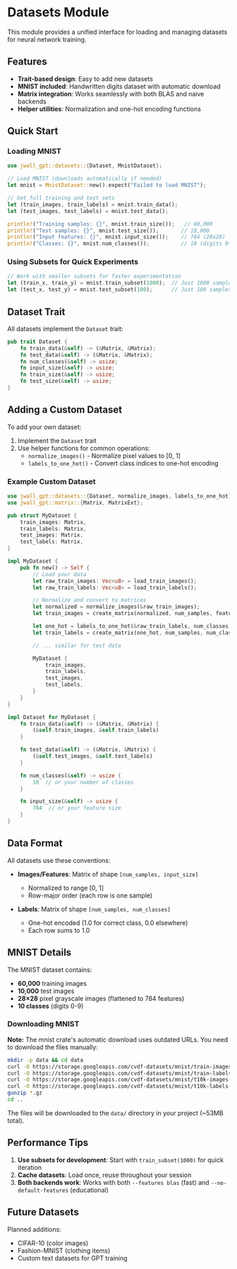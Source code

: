 # Datasets Module

This module provides a unified interface for loading and managing datasets for neural network training.

## Features

- **Trait-based design**: Easy to add new datasets
- **MNIST included**: Handwritten digits dataset with automatic download
- **Matrix integration**: Works seamlessly with both BLAS and naive backends
- **Helper utilities**: Normalization and one-hot encoding functions

## Quick Start

### Loading MNIST

```rust
use jwall_gpt::datasets::{Dataset, MnistDataset};

// Load MNIST (downloads automatically if needed)
let mnist = MnistDataset::new().expect("Failed to load MNIST");

// Get full training and test sets
let (train_images, train_labels) = mnist.train_data();
let (test_images, test_labels) = mnist.test_data();

println!("Training samples: {}", mnist.train_size());   // 60,000
println!("Test samples: {}", mnist.test_size());       // 10,000
println!("Input features: {}", mnist.input_size());    // 784 (28x28)
println!("Classes: {}", mnist.num_classes());          // 10 (digits 0-9)
```

### Using Subsets for Quick Experiments

```rust
// Work with smaller subsets for faster experimentation
let (train_x, train_y) = mnist.train_subset(1000);  // Just 1000 samples
let (test_x, test_y) = mnist.test_subset(100);      // Just 100 samples
```

## Dataset Trait

All datasets implement the `Dataset` trait:

```rust
pub trait Dataset {
    fn train_data(&self) -> (&Matrix, &Matrix);
    fn test_data(&self) -> (&Matrix, &Matrix);
    fn num_classes(&self) -> usize;
    fn input_size(&self) -> usize;
    fn train_size(&self) -> usize;
    fn test_size(&self) -> usize;
}
```

## Adding a Custom Dataset

To add your own dataset:

1. Implement the `Dataset` trait
2. Use helper functions for common operations:
   - `normalize_images()` - Normalize pixel values to [0, 1]
   - `labels_to_one_hot()` - Convert class indices to one-hot encoding

### Example Custom Dataset

```rust
use jwall_gpt::datasets::{Dataset, normalize_images, labels_to_one_hot};
use jwall_gpt::matrix::{Matrix, MatrixExt};

pub struct MyDataset {
    train_images: Matrix,
    train_labels: Matrix,
    test_images: Matrix,
    test_labels: Matrix,
}

impl MyDataset {
    pub fn new() -> Self {
        // Load your data
        let raw_train_images: Vec<u8> = load_train_images();
        let raw_train_labels: Vec<u8> = load_train_labels();

        // Normalize and convert to matrices
        let normalized = normalize_images(&raw_train_images);
        let train_images = create_matrix(normalized, num_samples, feature_size);

        let one_hot = labels_to_one_hot(&raw_train_labels, num_classes);
        let train_labels = create_matrix(one_hot, num_samples, num_classes);

        // ... similar for test data

        MyDataset {
            train_images,
            train_labels,
            test_images,
            test_labels,
        }
    }
}

impl Dataset for MyDataset {
    fn train_data(&self) -> (&Matrix, &Matrix) {
        (&self.train_images, &self.train_labels)
    }

    fn test_data(&self) -> (&Matrix, &Matrix) {
        (&self.test_images, &self.test_labels)
    }

    fn num_classes(&self) -> usize {
        10  // or your number of classes
    }

    fn input_size(&self) -> usize {
        784  // or your feature size
    }
}
```

## Data Format

All datasets use these conventions:

- **Images/Features**: Matrix of shape `[num_samples, input_size]`
  - Normalized to range [0, 1]
  - Row-major order (each row is one sample)

- **Labels**: Matrix of shape `[num_samples, num_classes]`
  - One-hot encoded (1.0 for correct class, 0.0 elsewhere)
  - Each row sums to 1.0

## MNIST Details

The MNIST dataset contains:
- **60,000** training images
- **10,000** test images
- **28×28** pixel grayscale images (flattened to 784 features)
- **10 classes** (digits 0-9)

### Downloading MNIST

**Note:** The mnist crate's automatic download uses outdated URLs. You need to download the files manually:

```bash
mkdir -p data && cd data
curl -O https://storage.googleapis.com/cvdf-datasets/mnist/train-images-idx3-ubyte.gz
curl -O https://storage.googleapis.com/cvdf-datasets/mnist/train-labels-idx1-ubyte.gz
curl -O https://storage.googleapis.com/cvdf-datasets/mnist/t10k-images-idx3-ubyte.gz
curl -O https://storage.googleapis.com/cvdf-datasets/mnist/t10k-labels-idx1-ubyte.gz
gunzip *.gz
cd ..
```

The files will be downloaded to the `data/` directory in your project (~53MB total).

## Performance Tips

1. **Use subsets for development**: Start with `train_subset(1000)` for quick iteration
2. **Cache datasets**: Load once, reuse throughout your session
3. **Both backends work**: Works with both `--features blas` (fast) and `--no-default-features` (educational)

## Future Datasets

Planned additions:
- CIFAR-10 (color images)
- Fashion-MNIST (clothing items)
- Custom text datasets for GPT training
